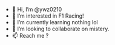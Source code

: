 - 👋 Hi, I’m @ywz0210
- 👀 I’m interested in F1 Racing!
- 🌱 I’m currently learning nothing lol
- 💞️ I’m looking to collaborate on mistery.
- 📫 Reach me ?

<!---
ywz0210/ywz0210 is a ✨ special ✨ repository because its `README.md` (this file) appears on your GitHub profile.
You can click the Preview link to take a look at your changes.
--->
